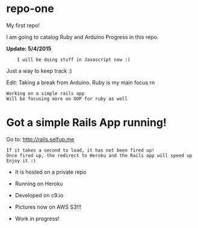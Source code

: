 # repo-one
My first repo!

I am going to catalog Ruby and Arduino Progress in this repo.

**Update: 5/4/2015**

        I will be doing stuff in Javascript now :)


Just a way to keep track :)

Edit: Taking a break from Arduino. Ruby is my main focus rn

    Working on a simple rails app
    Will be focusing more on OOP for ruby as well

# Got a simple Rails App running!

Go to: http://rails.selfup.me

    If it takes a second to load, it has not been fired up!
    Once fired up, the redirect to Heroku and the Rails app will speed up
    Enjoy it :)

* It is hosted on a private repo

* Running on Heroku

* Developed on c9.io

* Pictures now on AWS S3!!!

* Work in progress!







